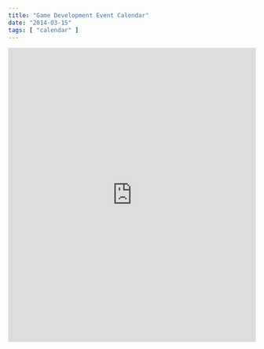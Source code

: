 ```yaml
---
title: "Game Development Event Calendar"
date: "2014-03-15"
tags: [ "calendar" ]
---
```


<iframe src="https://www.google.com/calendar/embed?showTitle=0&amp;height=600&amp;wkst=1&amp;bgcolor=%23FFFFFF&amp;src=bbl7tbumepou22mn0bm73boju0%40group.calendar.google.com&amp;color=%23875509&amp;ctz=America%2FNew_York" style=" border-width:0 " width="100%" height="600" frameborder="0" scrolling="no"></iframe>

